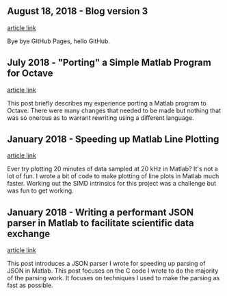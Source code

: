 ## August 18, 2018 - Blog version 3 ##

[article link](2018_08_Blog_Version3/readme.md)

Bye bye GitHub Pages, hello GitHub.

## July 2018 - "Porting" a Simple Matlab Program for Octave ##

[article link](2018_07_Matlab_to_Octave/readme.md)

This post briefly describes my experience porting a Matlab program to Octave. There were many changes that needed to be made but nothing that was so onerous as to warrant rewriting using a different language.

## January 2018 - Speeding up Matlab Line Plotting ##

[article link](2018_01_PlotBig_Matlab/readme.md)

Ever try plotting 20 minutes of data sampled at 20 kHz in Matlab? It's not a lot of fun. I wrote a bit of code to make plotting of line plots in Matlab much faster. Working out the SIMD intrinsics for this project was a challenge but was fun to get working.

## January 2018 - Writing a performant JSON parser in Matlab to facilitate scientific data exchange ##

[article link](2018_01_Turtle_JSON_Intro/readme.md)

This post introduces a JSON parser I wrote for speeding up parsing of JSON in Matlab. This post focuses on the C code I wrote to do the majority of the parsing work. It focuses on techniques I used to make the parsing as fast as possible.
